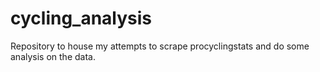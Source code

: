 # cycling_analysis

Repository to house my attempts to scrape procyclingstats and do some analysis on the data.
